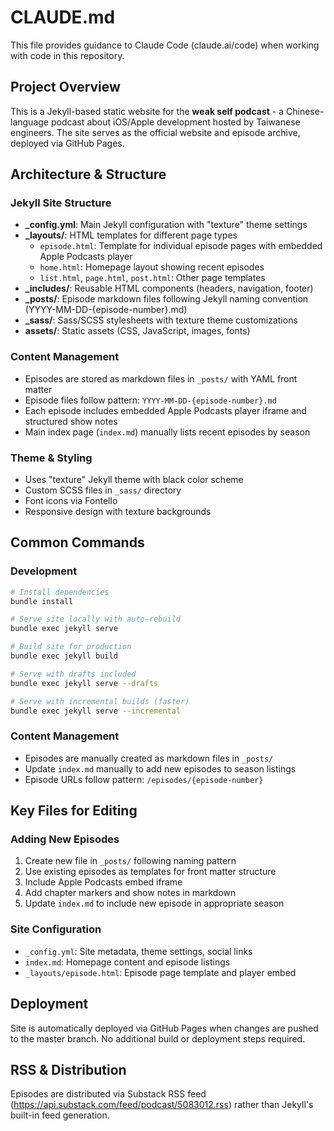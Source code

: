 # CLAUDE.md

This file provides guidance to Claude Code (claude.ai/code) when working with code in this repository.

## Project Overview

This is a Jekyll-based static website for the **weak self podcast** - a Chinese-language podcast about iOS/Apple development hosted by Taiwanese engineers. The site serves as the official website and episode archive, deployed via GitHub Pages.

## Architecture & Structure

### Jekyll Site Structure
- **_config.yml**: Main Jekyll configuration with "texture" theme settings
- **_layouts/**: HTML templates for different page types
  - `episode.html`: Template for individual episode pages with embedded Apple Podcasts player
  - `home.html`: Homepage layout showing recent episodes
  - `list.html`, `page.html`, `post.html`: Other page templates
- **_includes/**: Reusable HTML components (headers, navigation, footer)
- **_posts/**: Episode markdown files following Jekyll naming convention (YYYY-MM-DD-{episode-number}.md)
- **_sass/**: Sass/SCSS stylesheets with texture theme customizations
- **assets/**: Static assets (CSS, JavaScript, images, fonts)

### Content Management
- Episodes are stored as markdown files in `_posts/` with YAML front matter
- Episode files follow pattern: `YYYY-MM-DD-{episode-number}.md` 
- Each episode includes embedded Apple Podcasts player iframe and structured show notes
- Main index page (`index.md`) manually lists recent episodes by season

### Theme & Styling
- Uses "texture" Jekyll theme with black color scheme
- Custom SCSS files in `_sass/` directory
- Font icons via Fontello
- Responsive design with texture backgrounds

## Common Commands

### Development
```bash
# Install dependencies
bundle install

# Serve site locally with auto-rebuild
bundle exec jekyll serve

# Build site for production
bundle exec jekyll build

# Serve with drafts included
bundle exec jekyll serve --drafts

# Serve with incremental builds (faster)
bundle exec jekyll serve --incremental
```

### Content Management
- Episodes are manually created as markdown files in `_posts/`
- Update `index.md` manually to add new episodes to season listings
- Episode URLs follow pattern: `/episodes/{episode-number}`

## Key Files for Editing

### Adding New Episodes
1. Create new file in `_posts/` following naming pattern
2. Use existing episodes as templates for front matter structure
3. Include Apple Podcasts embed iframe
4. Add chapter markers and show notes in markdown
5. Update `index.md` to include new episode in appropriate season

### Site Configuration
- `_config.yml`: Site metadata, theme settings, social links
- `index.md`: Homepage content and episode listings
- `_layouts/episode.html`: Episode page template and player embed

## Deployment

Site is automatically deployed via GitHub Pages when changes are pushed to the master branch. No additional build or deployment steps required.

## RSS & Distribution

Episodes are distributed via Substack RSS feed (https://api.substack.com/feed/podcast/5083012.rss) rather than Jekyll's built-in feed generation.